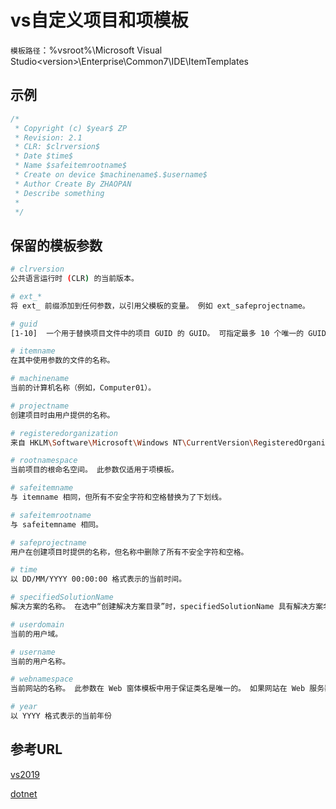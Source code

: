 
# vs自定义项目和项模板

`模板路径`：%vsroot%\Microsoft Visual Studio\<version>\Enterprise\Common7\IDE\ItemTemplates

## 示例

```csharp
/*
 * Copyright (c) $year$ ZP
 * Revision: 2.1
 * CLR: $clrversion$
 * Date $time$
 * Name $safeitemrootname$
 * Create on device $machinename$.$username$
 * Author Create By ZHAOPAN
 * Describe something
 *
 */
```


## 保留的模板参数

```bash
# clrversion
公共语言运行时 (CLR) 的当前版本。

# ext_*
将 ext_ 前缀添加到任何参数，以引用父模板的变量。 例如 ext_safeprojectname。

# guid
[1-10]  一个用于替换项目文件中的项目 GUID 的 GUID。 可指定最多 10 个唯一的 GUID（例如，guid1）。

# itemname
在其中使用参数的文件的名称。

# machinename
当前的计算机名称（例如，Computer01）。

# projectname
创建项目时由用户提供的名称。

# registeredorganization
来自 HKLM\Software\Microsoft\Windows NT\CurrentVersion\RegisteredOrganization 的注册表项值。

# rootnamespace
当前项目的根命名空间。 此参数仅适用于项模板。

# safeitemname
与 itemname 相同，但所有不安全字符和空格替换为了下划线。

# safeitemrootname
与 safeitemname 相同。

# safeprojectname
用户在创建项目时提供的名称，但名称中删除了所有不安全字符和空格。

# time
以 DD/MM/YYYY 00:00:00 格式表示的当前时间。

# specifiedSolutionName
解决方案的名称。 在选中“创建解决方案目录”时，specifiedSolutionName 具有解决方案名称。 在未选中“创建解决方案目录”时，specifiedSolutionName 为空。

# userdomain
当前的用户域。

# username
当前的用户名称。

# webnamespace
当前网站的名称。 此参数在 Web 窗体模板中用于保证类名是唯一的。 如果网站在 Web 服务器的根目录下，则此模板参数解析为 Web 服务器的根目录。

# year
以 YYYY 格式表示的当前年份
```


## 参考URL

[vs2019](<https://docs.microsoft.com/zh-cn/visualstudio/ide/template-parameters?view=vs-2019>)

[dotnet](<https://docs.microsoft.com/zh-cn/dotnet/core/tools/custom-templates>)

